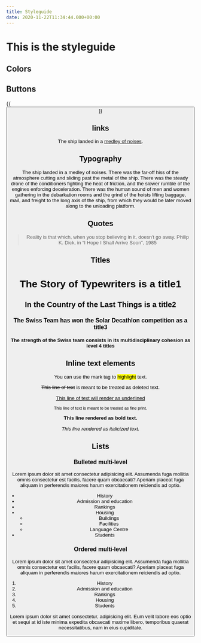 ```yaml
---
title: Styleguide
date: 2020-11-22T11:34:44.000+00:00
---
```


# This is the styleguide

## Colors

<div class="color-points">
<div class="bg-blue point" style="width: 10%"></div>
<div class="bg-blanc point" style="width: 10%"></div>
<div class="bg-noir point" style="width: 5%"></div>
</div>

## Buttons

{{<button href="#" name="En savoir plus" >}}


##  links

The ship landed in a [medley of noises](#22).

## Typography

The ship landed in a medley of noises. There was the far-off hiss of the atmosphere cutting and sliding past the metal of the ship. There was the steady drone of the conditioners fighting the heat of friction, and the slower rumble of the engines enforcing deceleration. There was the human sound of men and women gathering in the debarkation rooms and the grind of the hoists lifting baggage, mail, and freight to the long axis of the ship, from which they would be later moved along to the unloading platform.


## Quotes

> Reality is that which, when you stop believing in it, doesn't go away.
> Philip K. Dick, in “I Hope I Shall Arrive Soon”, 1985

## Titles

# The Story of Typewriters is a title1

## In the Country of the Last Things is a title2

### The Swiss Team has won the Solar Decathlon competition as a title3

#### The strength of the Swiss team consists in its multidisciplinary cohesion as level 4 titles


## Inline text elements

You can use the mark tag to <mark>highlight</mark> text.
  
<del>This line of text</del> is meant to be treated as deleted text.
  
<u>This line of text will render as underlined</u>
  
<small>This line of text is meant to be treated as fine print.</small>
  
<strong>This line rendered as bold text.</strong>
  
<em>This line rendered as italicized text.</em>
  
## Lists

### Bulleted multi-level

Lorem ipsum dolor sit amet consectetur adipisicing elit. Assumenda fuga mollitia omnis consectetur est facilis, facere quam obcaecati? Aperiam placeat fuga aliquam in perferendis maiores harum exercitationem reiciendis ad optio.

*   History
*   Admission and education
*   Rankings
*   Housing
	*   Buildings
	*   Facilities
	*   Language Centre
*   Students


### Ordered multi-level

Lorem ipsum dolor sit amet consectetur adipisicing elit. Assumenda fuga mollitia omnis consectetur est facilis, facere quam obcaecati? Aperiam placeat fuga aliquam in perferendis maiores harum exercitationem reiciendis ad optio.

1.   History
1.   Admission and education
1.   Rankings
1.   Housing
1.   Students

Lorem ipsum dolor sit amet consectetur, adipisicing elit. Eum velit labore eos optio et sequi at id iste minima expedita obcaecati maxime libero, temporibus quaerat necessitatibus, nam in eius cupiditate.




